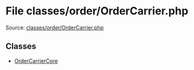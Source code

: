 File classes/order/OrderCarrier.php
=========

Source: [classes/order/OrderCarrier.php](https://github.com/PrestaShop/PrestaShop/blob/1.5.0.15/classes/order/OrderCarrier.php)


Classes
-------

* [OrderCarrierCore](class.OrderCarrierCore.md)


